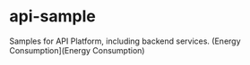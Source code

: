 # api-sample
Samples for API Platform, including backend services.
(Energy Consumption](Energy Consumption)
